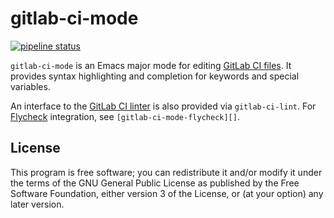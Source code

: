 # gitlab-ci-mode

[![pipeline status](https://gitlab.com/joewreschnig/gitlab-ci-mode/badges/master/pipeline.svg)](https://gitlab.com/joewreschnig/gitlab-ci-mode/commits/master)


`gitlab-ci-mode` is an Emacs major mode for editing [GitLab CI files][].
It provides syntax highlighting and completion for keywords and special
variables.

An interface to the [GitLab CI linter][] is also provided via
`gitlab-ci-lint`. For [Flycheck][] integration, see
`[gitlab-ci-mode-flycheck][]`.

[Flycheck]: http://www.flycheck.org/
[GitLab CI files]: https://docs.gitlab.com/ce/ci/yaml/README.html
[GitLab CI linter]: https://docs.gitlab.com/ce/api/lint.html
[gitlab-ci-mode-flycheck]: https://gitlab.com/joewreschnig/gitlab-ci-mode-flycheck

## License

This program is free software; you can redistribute it and/or modify it
under the terms of the GNU General Public License as published by the
Free Software Foundation, either version 3 of the License, or (at your
option) any later version.
